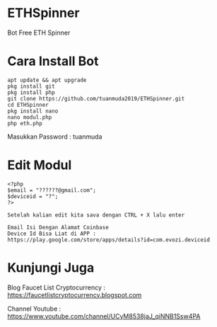 # ETHSpinner
Bot Free ETH Spinner

# Cara Install Bot
	apt update && apt upgrade
	pkg install git
	pkg install php
	git clone https://github.com/tuanmuda2019/ETHSpinner.git
	cd ETHSpinner
	pkg install nano
	nano modul.php
	php eth.php


Masukkan Password : tuanmuda

# Edit Modul
	<?php
	$email = "??????@gmail.com";
	$deviceid = "?";
	?>
	
	Setelah kalian edit kita sava dengan CTRL + X lalu enter
	
	Email Isi Dengan Alamat Coinbase
	Device Id Bisa Liat di APP : https://play.google.com/store/apps/details?id=com.evozi.deviceid
	
# Kunjungi Juga

Blog Faucet List Cryptocurrency : https://faucetlistcryptocurrency.blogspot.com


Channel Youtube : https://www.youtube.com/channel/UCyM8538jaJ_qiNNB1Ssw4PA
